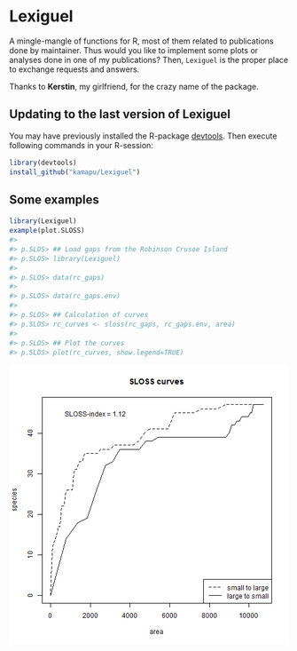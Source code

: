 
<!-- README.md is generated from README.Rmd. Please edit that file -->



# Lexiguel
A mingle-mangle of functions for R, most of them related to publications done by
maintainer.
Thus would you like to implement some plots or analyses done in one of my
publications?
Then, `Lexiguel` is the proper place to exchange requests and answers.

Thanks to **Kerstin**, my girlfriend, for the crazy name of the package.


## Updating to the last version of Lexiguel
You may have previously installed the R-package
[devtools](https://github.com/hadley/devtools).
Then execute following commands in your R-session:


```r
library(devtools)
install_github("kamapu/Lexiguel")
```

## Some examples


```r
library(Lexiguel)
example(plot.SLOSS)
#> 
#> p.SLOS> ## Load gaps from the Robinson Crusoe Island
#> p.SLOS> library(Lexiguel)
#> 
#> p.SLOS> data(rc_gaps)
#> 
#> p.SLOS> data(rc_gaps.env)
#> 
#> p.SLOS> ## Calculation of curves
#> p.SLOS> rc_curves <- sloss(rc_gaps, rc_gaps.env, area)
#> 
#> p.SLOS> ## Plot the curves
#> p.SLOS> plot(rc_curves, show.legend=TRUE)
```

![plot of chunk sloss_curve](README-sloss_curve-1.png)




